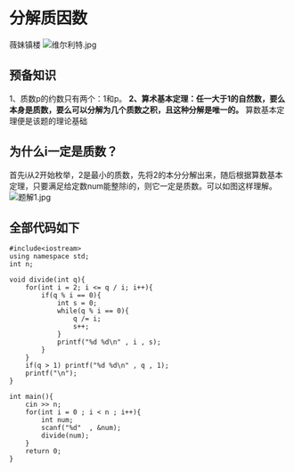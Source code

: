 [//]: # (打卡模板，上面预览按钮可以展示预览效果 ^^)
# 分解质因数
薇妹镇楼
![维尔利特.jpg](https://cdn.acwing.com/media/article/image/2024/03/25/352015_f535b763ea-维尔利特.jpg) 
## 预备知识
1、质数p的约数只有两个：1和p。
**2、算术基本定理：任一大于1的自然数，要么本身是质数，要么可以分解为几个质数之积，且这种分解是唯一的。**
算数基本定理便是该题的理论基础

## 为什么i一定是质数？
首先i从2开始枚举，2是最小的质数，先将2的本分分解出来，随后根据算数基本定理，只要满足给定数num能整除i的，则它一定是质数。可以如图这样理解。
![题解1.jpg](https://cdn.acwing.com/media/article/image/2024/03/25/352015_ced2a990ea-题解1.jpg) 

## 全部代码如下
```
#include<iostream>
using namespace std;
int n;

void divide(int q){
    for(int i = 2; i <= q / i; i++){
        if(q % i == 0){
            int s = 0;
            while(q % i == 0){
                q /= i;
                s++;
            }
            printf("%d %d\n" , i , s);
        }   
    }
    if(q > 1) printf("%d %d\n" , q , 1);
    printf("\n");
}

int main(){
    cin >> n;
    for(int i = 0 ; i < n ; i++){
        int num;
        scanf("%d"  , &num);
        divide(num);
    }
    return 0;
}
```
